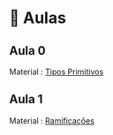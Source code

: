 # 📓 Aulas

## Aula 0

Material : [Tipos Primitivos](https://drive.google.com/file/d/1rmVEHZoZNuqGh01NITBAcDrW02cms1Pu/view?usp=drive_link)

## Aula 1

Material : [Ramificações](https://drive.google.com/file/d/1mPdFQ3NsFgfE55cDco2C8zV-tGK8Jwz3/view?usp=sharing)